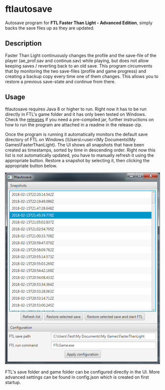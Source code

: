 # ftlautosave
Autosave program for **FTL Faster Than Light - Advanced Edition**, simply backs the save files up as they are updated.

## Description

Faster Than Light continuously changes the profile and the save-file of the player (ae_prof.sav and continue.sav) while playing, but does not allow keeping saves / reverting back to an old save. This program circumvents that by monitoring the two save-files (profile and game progress) and creating a backup copy every time one of them changes.
This allows you to restore a previous save-state and continue from there.

## Usage

ftlautosave requires Java 8 or higher to run. Right now it has to be run directly in FTL's game folder and it has only been tested on Windows. Check the [releases](https://github.com/synogen/ftlautosave/releases) if you need a pre-compiled jar, further instructions on how to run the program are attached in a readme in the release-zip.

Once the program is running it automatically monitors the default save directory of FTL on Windows (\Users\\<user\>\My Documents\My Games\FasterThanLight). The UI shows all snapshots that have been created as timestamps, sorted by time in descending order. Right now this list is not automatically updated, you have to manually refresh it using the appropriate button. Restore a snapshot by selecting it, then clicking the appropriate button below.

![Preview](/images/preview.png)

FTL's save folder and game folder can be configured directly in the UI.
More advanced settings can be found in config.json which is created on first startup.

